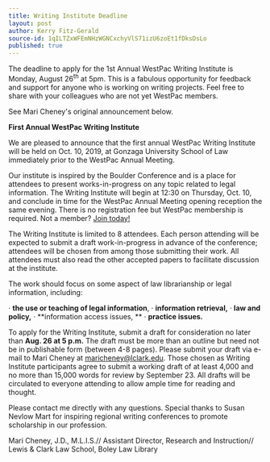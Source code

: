 ```yaml
---
title: Writing Institute Deadline
layout: post
author: Kerry Fitz-Gerald
source-id: 1qILTZxWFEmNHzWGNCxchyVlS71izU6zoEt1fDksDsLo
published: true
---
```

The deadline to apply for the 1st Annual WestPac Writing Institute is <span class="bold red">Monday, August 26<sup>th</sup> at 5pm</span>. This is a fabulous opportunity for feedback and support for anyone who is working on writing projects. Feel free to share with your colleagues who are not yet WestPac members.

See Mari Cheney's original announcement below.

 

**First Annual WestPac Writing Institute**

We are pleased to announce that the first annual WestPac Writing Institute will be held on Oct. 10, 2019, at Gonzaga University School of Law immediately prior to the WestPac Annual Meeting. 

Our institute is inspired by the Boulder Conference and is a place for attendees to present works-in-progress on any topic related to legal information. The Writing Institute will begin at 12:30 on Thursday, Oct. 10, and conclude in time for the WestPac Annual Meeting opening reception the same evening. There is no registration fee but WestPac membership is required. Not a member? [Join today!](http://chapters.aallnet.org/westpac/membership.asp)

The Writing Institute is limited to 8 attendees. Each person attending will be expected to submit a draft work-in-progress in advance of the conference; attendees will be chosen from among those submitting their work. All attendees must also read the other accepted papers to facilitate discussion at the institute.

The work should focus on some aspect of law librarianship or legal information, including:

·  **the use or teaching of legal information**,
·  **information retrieval,**
·  **law and policy,**
·  **information access issues, **
·  **practice issues.**

To apply for the Writing Institute, submit a draft for consideration no later than **Aug. 26 at 5 p.m.** The draft must be more than an outline but need not be in publishable form (between 4-8 pages). Please submit your draft via e-mail to Mari Cheney at [maricheney@lclark.edu](mailto:maricheney@lclark.edu). Those chosen as Writing Institute participants agree to submit a working draft of at least 4,000 and no more than 15,000 words for review by September 23. All drafts will be circulated to everyone attending to allow ample time for reading and thought.

Please contact me directly with any questions. Special thanks to Susan Nevlow Mart for inspiring regional writing conferences to promote scholarship in our profession. 

 

Mari Cheney, J.D., M.L.I.S.//
Assistant Director, Research and Instruction//
Lewis & Clark Law School, Boley Law Library
